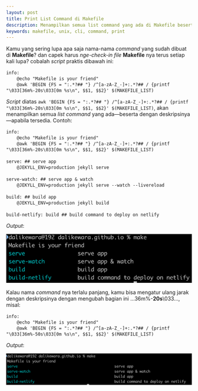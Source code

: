 ```yaml
---
layout: post
title: Print List Command di Makefile
description: Menampilkan semua list command yang ada di Makefile beserta dengan deskripsinya
keywords: makefile, unix, cli, command, print
---
```


Kamu yang sering lupa apa saja nama-nama *command* yang sudah dibuat di **Makefile**?
dan capek harus *nge-check-in file* **Makefile** nya terus setiap kali lupa? cobalah *script* praktis
dibawah ini:

```shell
info:
	@echo "Makefile is your friend"
	@awk 'BEGIN {FS = ":.*?## "} /^[a-zA-Z_-]+:.*?## / {printf "\033[36m%-20s\033[0m %s\n", $$1, $$2}' $(MAKEFILE_LIST)
```

*Script* diatas `awk 'BEGIN {FS = ":.*?## "} /^[a-zA-Z_-]+:.*?## / {printf "\033[36m%-20s\033[0m %s\n", $$1, $$2}' $(MAKEFILE_LIST)`, akan menampilkan semua *list command* yang ada&mdash;beserta dengan
deskripsinya&mdash;apabila tersedia.
Contoh:

```shell
info:
	@echo "Makefile is your friend"
	@awk 'BEGIN {FS = ":.*?## "} /^[a-zA-Z_-]+:.*?## / {printf "\033[36m%-20s\033[0m %s\n", $$1, $$2}' $(MAKEFILE_LIST)

serve: ## serve app
	@JEKYLL_ENV=production jekyll serve

serve-watch: ## serve app & watch
	@JEKYLL_ENV=production jekyll serve --watch --livereload

build: ## build app
	@JEKYLL_ENV=production jekyll build

build-netlify: build ## build command to deploy on netlify
```

*Output*:

![Makefile output](makefile-output.png)

Kalau nama *command* nya terlalu panjang, kamu bisa mengatur ulang jarak dengan deskripsinya
dengan mengubah bagian ini ...36m%-**20s**\033..., misal:

```shell
info:
	@echo "Makefile is your friend"
	@awk 'BEGIN {FS = ":.*?## "} /^[a-zA-Z_-]+:.*?## / {printf "\033[36m%-50s\033[0m %s\n", $$1, $$2}' $(MAKEFILE_LIST)
```

*Output*:

![Makefile output 2](makefile-output-2.png)